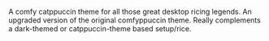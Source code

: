 A comfy catppuccin theme for all those great desktop ricing legends. An upgraded version of the original comfyppuccin theme.  Really complements a dark-themed or catppuccin-theme based setup/rice.
